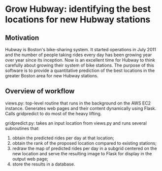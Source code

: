 Grow Hubway: identifying the best locations for new Hubway stations
===================================================================

## Motivation

Hubway is Boston's bike-sharing system.  It started operations in July 2011 and
the number of people taking rides every day has been growing year over year
since its inception.  Now is an excellent time for Hubway to think carefully
about growing their system of bike stations.  The purpose of this software is
to provide a quantitative prediction of the best locations in the greater
Boston area for new Hubway stations.

## Overview of workflow

views.py: top-level routine that runs in the background on the AWS EC2
instance.  Generates web pages and their content dynamically using Flask.
Calls gridpredict to do most of the heavy lifting.

gridpredict.py: takes an input location from views.py and runs several
subroutines that:
   1.  obtain the predicted rides per day at that location;
   2.  obtain the rank of the proposed location compared to existing stations;
   3.  redraw the map of predicted rides per day in a subgrid centered on the
   new location and serve the resulting image to Flask for display in the
   output web page;
   4.  store the results in a database.

